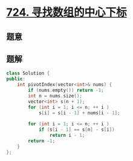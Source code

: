 #  [724. 寻找数组的中心下标](https://leetcode.cn/problems/find-pivot-index/)

## 题意



## 题解



```c++
class Solution {
public:
    int pivotIndex(vector<int>& nums) {
        if (nums.empty()) return -1;
        int n = nums.size();
        vector<int> s(n + 1);
        for (int i = 1; i <= n; ++ i )
            s[i] = s[i - 1] + nums[i - 1];
        
        for (int i = 1; i <= n; ++ i )
            if (s[i - 1] == s[n] - s[i])
                return i - 1;
        return -1;
    }
};
```



```python3

```

